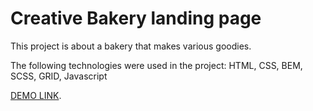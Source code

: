 # Creative Bakery landing page

This project is about a bakery that makes various goodies.


The following technologies were used in the project:
  HTML, CSS, BEM, SCSS, GRID, Javascript


[DEMO LINK](https://<your_account>.github.io/layout_creativeBakery/).

